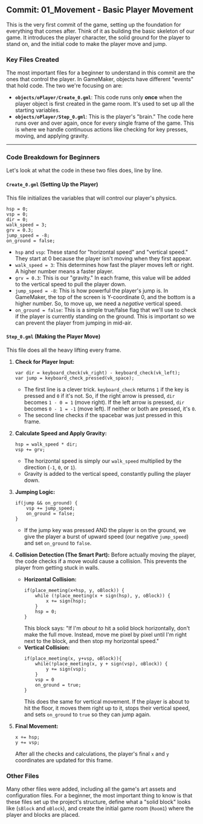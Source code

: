 ## Commit: 01_Movement - Basic Player Movement

This is the very first commit of the game, setting up the foundation for everything that comes after. Think of it as building the basic skeleton of our game. It introduces the player character, the solid ground for the player to stand on, and the initial code to make the player move and jump.

### Key Files Created

The most important files for a beginner to understand in this commit are the ones that control the player. In GameMaker, objects have different "events" that hold code. The two we're focusing on are:

*   **`objects/oPlayer/Create_0.gml`**: This code runs only **once** when the player object is first created in the game room. It's used to set up all the starting variables.
*   **`objects/oPlayer/Step_0.gml`**: This is the player's "brain." The code here runs over and over again, once for every single frame of the game. This is where we handle continuous actions like checking for key presses, moving, and applying gravity.

---

### Code Breakdown for Beginners

Let's look at what the code in these two files does, line by line.

#### `Create_0.gml` (Setting Up the Player)

This file initializes the variables that will control our player's physics.

```gml
hsp = 0;
vsp = 0;
dir = 0;
walk_speed = 3;
grv = 0.3;
jump_speed = -8;
on_ground = false;
```

*   `hsp` and `vsp`: These stand for "horizontal speed" and "vertical speed." They start at 0 because the player isn't moving when they first appear.
*   `walk_speed = 3`: This determines how fast the player moves left or right. A higher number means a faster player.
*   `grv = 0.3`: This is our "gravity." In each frame, this value will be added to the vertical speed to pull the player down.
*   `jump_speed = -8`: This is how powerful the player's jump is. In GameMaker, the top of the screen is Y-coordinate 0, and the bottom is a higher number. So, to move up, we need a *negative* vertical speed.
*   `on_ground = false`: This is a simple true/false flag that we'll use to check if the player is currently standing on the ground. This is important so we can prevent the player from jumping in mid-air.

#### `Step_0.gml` (Making the Player Move)

This file does all the heavy lifting every frame.

1.  **Check for Player Input:**
    ```gml
    var dir = keyboard_check(vk_right) - keyboard_check(vk_left);
    var jump = keyboard_check_pressed(vk_space);
    ```
    *   The first line is a clever trick. `keyboard_check` returns `1` if the key is pressed and `0` if it's not. So, if the right arrow is pressed, `dir` becomes `1 - 0 = 1` (move right). If the left arrow is pressed, `dir` becomes `0 - 1 = -1` (move left). If neither or both are pressed, it's `0`.
    *   The second line checks if the spacebar was just pressed in this frame.

2.  **Calculate Speed and Apply Gravity:**
    ```gml
    hsp = walk_speed * dir;
    vsp += grv;
    ```
    *   The horizontal speed is simply our `walk_speed` multiplied by the direction (`-1`, `0`, or `1`).
    *   Gravity is added to the vertical speed, constantly pulling the player down.

3.  **Jumping Logic:**
    ```gml
    if(jump && on_ground) {
        vsp += jump_speed;
        on_ground = false;
    }
    ```
    *   If the jump key was pressed AND the player is on the ground, we give the player a burst of upward speed (our negative `jump_speed`) and set `on_ground` to `false`.

4.  **Collision Detection (The Smart Part):**
    Before actually moving the player, the code checks if a move would cause a collision. This prevents the player from getting stuck in walls.
    *   **Horizontal Collision:**
        ```gml
        if(place_meeting(x+hsp, y, oBlock)) {
            while (!place_meeting(x + sign(hsp), y, oBlock)) {
                x += sign(hsp);
            }
            hsp = 0;
        }
        ```
        This block says: "If I'm *about to* hit a solid block horizontally, don't make the full move. Instead, move me pixel by pixel until I'm right next to the block, and then stop my horizontal speed."
    *   **Vertical Collision:**
        ```gml
        if(place_meeting(x, y+vsp, oBlock)){
            while(!place_meeting(x, y + sign(vsp), oBlock)) {
                y += sign(vsp);
            }
            vsp = 0
            on_ground = true;
        }
        ```
        This does the same for vertical movement. If the player is about to hit the floor, it moves them right up to it, stops their vertical speed, and sets `on_ground` to `true` so they can jump again.

5.  **Final Movement:**
    ```gml
    x += hsp;
    y += vsp;
    ```
    After all the checks and calculations, the player's final `x` and `y` coordinates are updated for this frame.

### Other Files

Many other files were added, including all the game's art assets and configuration files. For a beginner, the most important thing to know is that these files set up the project's structure, define what a "solid block" looks like (`sBlock` and `oBlock`), and create the initial game room (`Room1`) where the player and blocks are placed.
